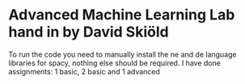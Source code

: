 # Advanced Machine Learning Lab hand in by David Skiöld
To run the code you need to manually install the ne and de language libraries for spacy, nothing else should be required.
I have done assignments: 1 basic, 2 basic and 1 advanced
